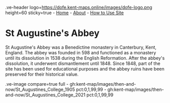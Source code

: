 .ve-header logo=https://dofe.kent-maps.online/images/dofe-logo.png height=60 sticky=true
	- [Home](/)
	- [About](/about)
	- [How to Use Site](/howto)

# St Augustine's Abbey

St Augustine's Abbey was a Benedictine monastery in Canterbury, Kent, England. The abbey was founded in 598 and functioned as a monastery until its dissolution in 1538 during the English Reformation. After the abbey's dissolution, it underwent dismantlement until 1848. Since 1848, part of the site has been used for educational purposes and the abbey ruins have been preserved for their historical value.

.ve-image compare=true full
    - gh:kent-map/images/then-and-now/St_Augustines_College_1905 pct:0,1,99,99
    - gh:kent-map/images/then-and-now/St_Augustines_College_2021 pct:0,1,99,99
